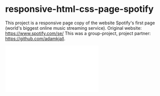 # responsive-html-css-page-spotify

This project is a responsive page copy of the website Spotify's first page (world's biggest online music streaming service). Original website: https://www.spotify.com/se/ This was a group-project, project partner: https://github.com/adamkjall.

![](screenshots/screencapture-spotify-se-DESKTOP.pdf)
